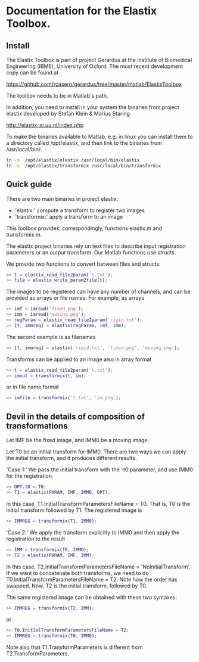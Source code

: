 Documentation for the Elastix Toolbox.
========================================

Install
----------------

The Elastix Toolbox is part of project Gerardus at the Institute of
Biomedical Engineering (IBME), University of Oxford. The most recent
development copy can be found at

https://github.com/rcasero/gerardus/tree/master/matlab/ElastixToolbox

The toolbox needs to be in Matlab's path.

In addition, you need to install in your system the binaries from
project elastix developed by Stefan Klein & Marius Staring

http://elastix.isi.uu.nl/index.php

To make the binaries available to Matlab, e.g. in linux you can
install them to a directory called /opt/elastix, and then link to the
binaries from /usr/local/bin/.

```bash
ln -s  /opt/elastix/elastix /usr/local/bin/elastix
ln -s  /opt/elastix/transformix /usr/local/bin/transformix
```

Quick guide
-----------

There are two main binaries in project elastix:

* 'elastix:' compute a transform to register two images
* 'transformix:' apply a transform to an image

This toolbox provides, correspondingly, functions elastix.m and
transformix.m.

The elastix project binaries rely on text files to describe input
registration parameters or an output transform. Our Matlab functions
use structs.

We provide two functions to convert between files and structs:

```matlab
>> t = elastix_read_file2param('t.txt');
>> file = elastix_write_param2file(t);
```

The images to be registered can have any number of channels, and can
be provided as arrays or file names. For example, as arrays

```matlab
>> imf = imread('fixed.png');
>> imm = imread('moving.png');
>> regParam = elastix_read_file2param('rigid.txt');
>> [t, immreg] = elastix(regParam, imf, imm);
```

The second example is as filenames

```matlab
>> [t, immreg] = elastix('rigid.txt', 'fixed.png', 'moving.png');
```

Transforms can be applied to an image also in array format

```matlab
>> t = elastix_read_file2param('t.txt');
>> imout = transformix(t, im);
```

or in file name format

```matlab
>> imfile = transformix('t.txt', 'im.png');
```

Devil in the details of composition of transformations
------------------------------------------------------

Let IMF be the fixed image, and IMM0 be a moving image.

Let T0 be an initial transform for IMM0. There are two ways we can
apply the initial transform, and it produces different results.

'Case 1:' We pass the initial transform with the -t0 parameter, and
use IMM0 for the registration.

```matlab
>> OPT.t0 = T0;
>> T1 = elastix(PARAM, IMF, IMM0, OPT);
```

In this case, T1.InitialTransformParametersFileName = T0. That is, T0
is the initial transform followed by T1. The registered image is

```matlab
>> IMMREG = transformix(T1, IMM0);
```

'Case 2:' We apply the transform explicitly to IMM0 and then
apply the registration to the result

```matlab
>> IMM = transformix(T0, IMM0);
>> T2 = elastix(PARAM, IMF, IMM);
```

In this case, T2.InitialTransformParametersFileName =
'NoInitialTransform'. If we want to concatenate both transforms, we
need to do T0.InitialTransformParametersFileName = T2. Note how the
order has swapped. Now, T2 is the initial transform, followed by T0.

The same registered image can be obtained with these two syntaxes:

```matlab
>> IMMREG = transformix(T2, IMM);
```

or

```matlab
>> T0.InitialTransformParametersFileName = T2;
>> IMMREG = transformix(T0, IMM0);
```

Note also that T1.TransformParameters is different from
T2.TransformParameters.
